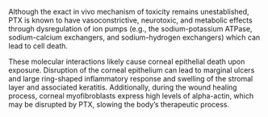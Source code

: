 Although the exact in vivo mechanism of toxicity remains unestablished, PTX is known to have vasoconstrictive, neurotoxic, and metabolic effects through dysregulation of ion pumps (e.g., the sodium-potassium ATPase, sodium-calcium exchangers, and sodium-hydrogen exchangers) which can lead to cell death.

These molecular interactions likely cause corneal epithelial death upon exposure. Disruption of the corneal epithelium can lead to marginal ulcers and large ring-shaped inflammatory response and swelling of the stromal layer and associated keratitis. Additionally, during the wound healing process, corneal myofibroblasts express high levels of alpha-actin, which may be disrupted by PTX, slowing the body’s therapeutic process.